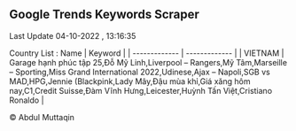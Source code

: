

## Google Trends Keywords Scraper 
 
Last Update 04-10-2022 , 13:16:35

Country List :
 Name  | Keyword |
| ------------- | ------------- |
| VIETNAM | Garage hạnh phúc tập 25,Đỗ Mỹ Linh,Liverpool – Rangers,Mỹ Tâm,Marseille – Sporting,Miss Grand International 2022,Udinese,Ajax – Napoli,SGB vs MAD,HPG,Jennie (Blackpink,Lady Mây,Đậu mùa khỉ,Giá xăng hôm nay,C1,Credit Suisse,Đàm Vĩnh Hưng,Leicester,Huỳnh Tấn Việt,Cristiano Ronaldo |



© Abdul Muttaqin 
